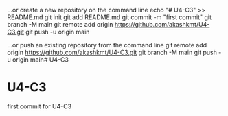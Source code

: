 …or create a new repository on the command line
echo "# U4-C3" >> README.md
git init
git add README.md
git commit -m "first commit"
git branch -M main
git remote add origin https://github.com/akashkmt/U4-C3.git
git push -u origin main


…or push an existing repository from the command line
git remote add origin https://github.com/akashkmt/U4-C3.git
git branch -M main
git push -u origin main# U4-C3
# U4-C3

first commit for U4-C3
